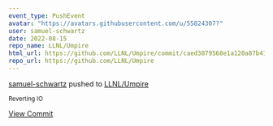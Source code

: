 ```yaml
---
event_type: PushEvent
avatar: "https://avatars.githubusercontent.com/u/55824307?"
user: samuel-schwartz
date: 2022-08-15
repo_name: LLNL/Umpire
html_url: https://github.com/LLNL/Umpire/commit/caed3879568e1a120a87b412192c299faf0987cb
repo_url: https://github.com/LLNL/Umpire
---
```


<a href='https://github.com/samuel-schwartz' target='_blank'>samuel-schwartz</a> pushed to <a href='https://github.com/LLNL/Umpire' target='_blank'>LLNL/Umpire</a>

<small>Reverting IO</small>

<a href='https://github.com/LLNL/Umpire/commit/caed3879568e1a120a87b412192c299faf0987cb' target='_blank'>View Commit</a>